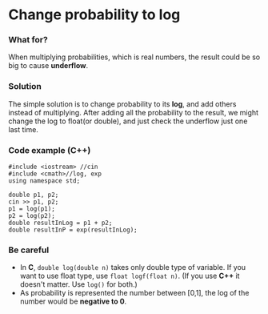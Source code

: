 ﻿# Change probability to log

### What for? 
When multiplying probabilities, which is real numbers, the result could be so big to cause **underflow**. 

### Solution
The simple solution is to change probability to its **log**, and add others instead of multiplying. After adding all the probability to the result, we might change the log to float(or double), and just check the underflow just one last time.

### Code example (C++)

	#include <iostream> //cin
	#include <cmath>//log, exp
	using namespace std;
	
	double p1, p2;
    cin >> p1, p2;
    p1 = log(p1);
    p2 = log(p2);
    double resultInLog = p1 + p2;
    double resultInP = exp(resultInLog);
    

### Be careful
* In **C**, `double log(double n)` takes only double type of variable. If you want to use float type, use `float logf(float n)`. (If you use **C++** it doesn't matter. Use `log()` for both.)
* As probability is represented the number between [0,1], the log of the number would be **negative to 0**.
